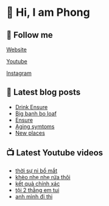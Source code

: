 # 👋 Hi, I am Phong

## 🔗 Follow me

[Website](https://phongever.xyz "Website")

[Youtube](https://www.youtube.com/@phongever "Youtube")

[Instagram](https://www.instagram.com/phongever "Instagram")

## 📝 Latest blog posts

<!-- BLOG-POST-LIST:START -->
- [Drink Ensure](https://phongever.xyz/blog/drink-ensure/)
- [Big banh bo loaf](https://phongever.xyz/blog/big-banh-bo-loaf/)
- [Ensure](https://phongever.xyz/blog/ensure/)
- [Aging symtoms](https://phongever.xyz/blog/aging-symtoms/)
- [New places](https://phongever.xyz/blog/new-places/)
<!-- BLOG-POST-LIST:END -->

## 📺 Latest Youtube videos

<!-- YOUTUBE-VIDEO-LIST:START -->
- [thời sự ni bổ mắt](https://www.youtube.com/shorts/BgslrG1tj1g)
- [khèo nhẹ nhẹ rứa thôi](https://www.youtube.com/shorts/ipP88liWvyY)
- [kết quả chính xác](https://www.youtube.com/shorts/vr6ditBvt5c)
- [tội 2 thằng em tui](https://www.youtube.com/shorts/gcP6Zxv0Mzk)
- [anh mình đi thi](https://www.youtube.com/shorts/Dwre-83AVKs)
<!-- YOUTUBE-VIDEO-LIST:END -->

